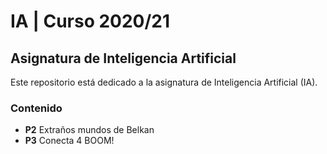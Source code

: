 # IA | Curso 2020/21

## Asignatura de Inteligencia Artificial

Este repositorio está dedicado a la asignatura de Inteligencia Artificial (IA).

### Contenido
- **P2** Extraños mundos de Belkan
- **P3** Conecta 4 BOOM!
